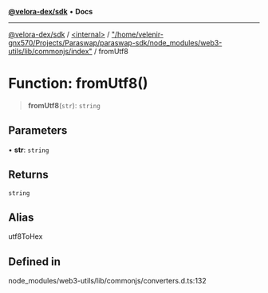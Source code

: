 [**@velora-dex/sdk**](../../../../README.md) • **Docs**

***

[@velora-dex/sdk](../../../../globals.md) / [\<internal\>](../../../README.md) / ["/home/velenir-gnx570/Projects/Paraswap/paraswap-sdk/node\_modules/web3-utils/lib/commonjs/index"](../README.md) / fromUtf8

# Function: fromUtf8()

> **fromUtf8**(`str`): `string`

## Parameters

• **str**: `string`

## Returns

`string`

## Alias

utf8ToHex

## Defined in

node\_modules/web3-utils/lib/commonjs/converters.d.ts:132
